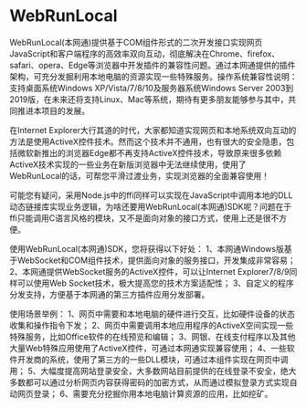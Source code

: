 ﻿# WebRunLocal
WebRunLocal(本网通)提供基于COM组件形式的二次开发接口实现网页JavaScript和客户端程序的高效率双向互动，彻底解决在Chrome、firefox、safari、opera、Edge等浏览器中开发插件的兼容性问题。通过本网通提供的插件架构，可充分发掘利用本地电脑的资源实现一些特殊服务。操作系统兼容性说明：支持桌面系统Windows XP/Vista/7/8/10及服务器系统Windows Server 2003到2019版，在未来还将支持Linux、Mac等系统，期待有更多朋友能够参与其中，共同推进本项目的发展。

在Internet Explorer大行其道的时代，大家都知道实现网页和本地系统双向互动的方法是使用ActiveX控件技术。然而这个技术并不通用，也有很大的安全隐患，包括微软新推出的浏览器Edge都不再支持ActiveX控件技术，导致原来很多依赖ActiveX技术实现的一些业务在新版浏览器中无法继续使用，使用了WebRunLocal的话，可帮您平滑过渡业务，实现浏览器的全面兼容使用！

可能您有疑问，采用Node.js中的ffi同样可以实现在JavaScript中调用本地的DLL动态链接库实现业务逻辑，为啥还要用WebRunLocal(本网通)SDK呢？问题在于ffi只能调用C语言风格的模块，又不是面向对象的接口方式，使用上还是很不方便。

使用WebRunLocal(本网通)SDK，您将获得以下好处：
1、本网通Windows版基于WebSocket和COM组件技术，提供面向对象的服务接口，开发集成非常容易；
2、本网通提供WebSocket服务的ActiveX控件，可以让Internet Explorer7/8/9同样可以使用Web Socket技术，极大提高您的技术方案适配性；
3、自定义的程序分发支持，方便基于本网通的第三方插件应用分发部署。

使用场景举例：
1、网页中需要和本地电脑的硬件进行交互，比如硬件设备的状态收集和操作指令下发；
2、网页中需要调用本地应用程序的ActiveX空间实现一些特殊服务，比如Office软件的在线预览和编辑；
3、网银、在线支付程序以及其他大量Web特殊应用使用了ActiveX控件，可通过本网通实现兼容使用；
4、一些软件开发商的系统，使用了第三方的一些DLL模块，可通过本组件实现在网页中调用；
5、大幅度提高网站登录安全，大多数网站目前提供的在线登录不安全，绝大多数都可以通过分析网页内容获得密码的加密方式，从而通过模拟登录方式实现自动网页登录；
6、需要充分挖掘你用本地电脑计算资源的应用，比如挖矿。
